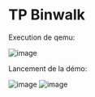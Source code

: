 # TP Binwalk

Execution de qemu:

![image](https://user-images.githubusercontent.com/46088690/152815369-74a9f580-fda8-4c57-8003-90f1bbb22a3a.png)

Lancement de la démo:

![image](https://user-images.githubusercontent.com/46088690/152705927-4eaff1c2-0e37-4719-8ce1-68fd48da005e.png)
![image](https://user-images.githubusercontent.com/46088690/152705762-14a0bf99-93c9-408c-a95d-2de0d63442ad.png)
